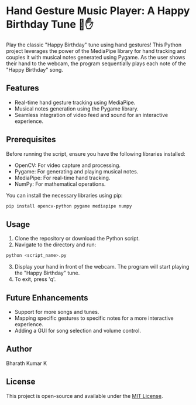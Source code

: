 # Hand Gesture Music Player: A Happy Birthday Tune 🎵✋

Play the classic "Happy Birthday" tune using hand gestures! This Python project leverages the power of the MediaPipe library for hand tracking and couples it with musical notes generated using Pygame. As the user shows their hand to the webcam, the program sequentially plays each note of the "Happy Birthday" song.

## Features

- Real-time hand gesture tracking using MediaPipe.
- Musical notes generation using the Pygame library.
- Seamless integration of video feed and sound for an interactive experience.

## Prerequisites

Before running the script, ensure you have the following libraries installed:

- OpenCV: For video capture and processing.
- Pygame: For generating and playing musical notes.
- MediaPipe: For real-time hand tracking.
- NumPy: For mathematical operations.

You can install the necessary libraries using pip:

```bash
pip install opencv-python pygame mediapipe numpy
```

## Usage

1. Clone the repository or download the Python script.
2. Navigate to the directory and run:
```bash
python <script_name>.py
```
3. Display your hand in front of the webcam. The program will start playing the "Happy Birthday" tune.
4. To exit, press 'q'.

## Future Enhancements

- Support for more songs and tunes.
- Mapping specific gestures to specific notes for a more interactive experience.
- Adding a GUI for song selection and volume control.

## Author

Bharath Kumar K

## License

This project is open-source and available under the [MIT License](LICENSE).
